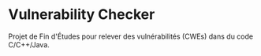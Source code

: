 # Vulnerability Checker

Projet de Fin d'Études pour relever des vulnérabilités (CWEs) dans du code C/C++/Java.
